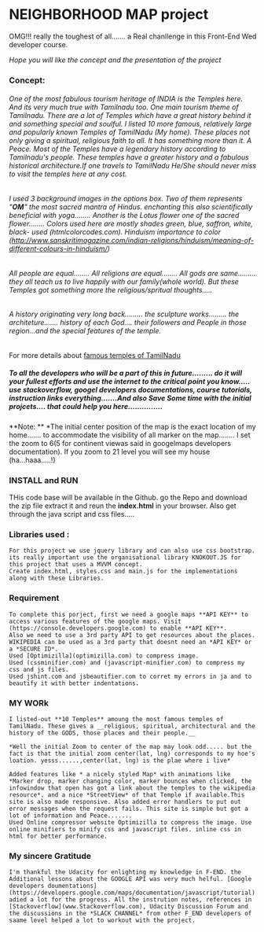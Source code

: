 # NEIGHBORHOOD MAP project


OMG!!! really the toughest of all....... a Real chanllenge in this Front-End Wed developer course.


*Hope you will like the concept and the presentation of the project*

### Concept:

######    One of the most fabulous tourism heritage of INDIA is the Temples here. And its very much true with Tamilnadu too. One main tourism theme of Tamilnadu. There are a lot of Temples which have a great history behind it and something special and soulful. I listed 10 more famous, relatively large and popularly known Temples of TamilNadu (My home). These places not only giving a spiritual, religious faith to all. It has something more than it. A Peace. Most of the Temples have a legendary history according to Tamilnadu's people. These temples have a greater history and a fabulous historical architecture.If one travels to TamilNadu He/She should never miss to visit the temples here at any cost.
###### I used 3 background images in the options box. Two of them represents "**OM**" the most sacred mantra of Hindus. enchanting this also scientifically beneficial with yoga........ Another is the Lotus flower one of the sacred flower........ Colors used here are mostly shades green, blue, saffron, white, black- used (htmlcolorcodes.com). Hinduism importance to color (http://www.sanskritimagazine.com/indian-religions/hinduism/meaning-of-different-colours-in-hinduism/)
###### All people are equal........ All religions are equal........ All gods are same......... they all teach us to live happily with our family(whole world). But these Temples got something more the religious/spritual thoughts.....
###### A history originating very long back......... the sculpture works......... the architeture....... history of each God.... their followers and People in those region...and the special features of the temple.

For more details about [famous temples of TamilNadu](*http://www.walkthroughindia.com/festivals/religion/top-25-popular-hindu-temples-tamil-nadu/*)


##### To all the developers who will be a part of this in future......... do it will your fullest efforts and use the internet to the critical point you know..... use stackoverflow, googel developers documentations, course tutorials, instruction links everything.......And also Save Some time with the initial projcets.... that could help you here...............

**Note: ** *The initial center position of the map is the exact location of my home....... to accommodate the visibility of all marker on the map........ I set the zoom to 6(5 for continent viewas said in googelmaps developers documentation). If you zoom to 21 level you will see my house (ha...haaa.....!)

### INSTALL and RUN

  THis code base will be available in the Github. go the Repo and download the zip file extract it and reun the **index.html** in your browser. Also get through the java script and css files.....


### Libraries used :

    For this project we use jquery library and can also use css bootstrap. its really important use the organisational library KNOKOUT.JS for this project that uses a MVVM concept.
    Create index.html, styles.css and main.js for the implementations along with these Libraries.

### Requirement

    To complete this porject, first we need a google maps **API KEY** to access various features of the google maps. Visit (https://console.developers.google.com) to enable **API KEY**.
    Also we need to use a 3rd party API to get resources about the places.
    WIKIPEDIA can be used as a 3rd party that doesnt need an *API KEY* or a *SECURE ID*.
    Used [Optimizilla](optimizilla.com) to compress image.
    Used (cssminifier.com) and (javascript-minifier.com) to compress my css and js files.
    Used jshint.com and jsbeautifier.com to corret my errors in ja and to beautify it with better indentations.


### MY WORk

    I listed-out **10 Temples** amoung the most famous temples of TamilNadu. These gives a __religious, spiritual, architectural and the history of the GODS, those places and their people.__

    *Well the initial Zoom to center of the map may look odd..... but the fact is that the initial zoom center(lat, lng) corresponds to my hoe's loation. yesss......,center(lat, lng) is the plae where i live*

    Added features like * a nicely styled Map* with animations like *Marker drop, marker changing color, marker bounces when clicked, the infowindow that open has got a link about the temples to the wikipedia resource*. and a nice *StreetView* of that Temple if available.This site is also made responsive. Also added error handlers to put out error messages when the request fails. This site is simple but got a lot of information and Peace.......
    Used Online compressor website Optimizilla to compress the image. Use online minifiers to minify css and javascript files. inline css in html for better performance.


### My sincere Gratitude

    I'm thankful the Udacity for enlighting my knowledge in F-END. the Additional lessons about the GOOGLE API was very much helful. [Google developers doumentations](https://developers.google.com/maps/documentation/javascript/tutorial) adied a lot for the progress. All the instrution notes, references in [Stackoverflow](www.Stackoverflow.com), Udacity Discussion Forum and the discussions in the *SLACK CHANNEL* from other F_END developers of saame level helped a lot to workout with the project.
